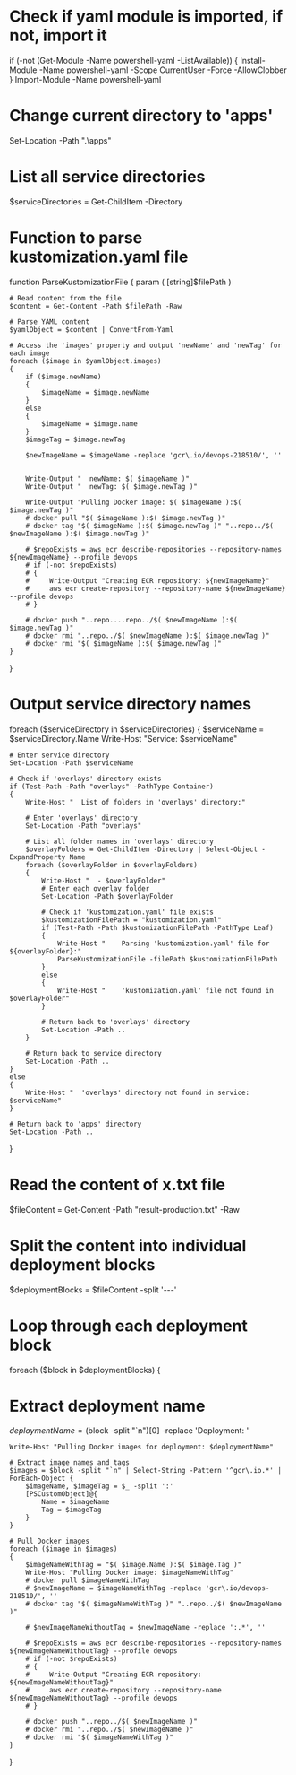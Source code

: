 # Check if yaml module is imported, if not, import it
if (-not (Get-Module -Name powershell-yaml -ListAvailable))
{
Install-Module -Name powershell-yaml -Scope CurrentUser -Force -AllowClobber
}
Import-Module -Name powershell-yaml

# Change current directory to 'apps'
Set-Location -Path ".\apps"

# List all service directories
$serviceDirectories = Get-ChildItem -Directory

# Function to parse kustomization.yaml file
function ParseKustomizationFile
{
param (
[string]$filePath
)

    # Read content from the file
    $content = Get-Content -Path $filePath -Raw

    # Parse YAML content
    $yamlObject = $content | ConvertFrom-Yaml

    # Access the 'images' property and output 'newName' and 'newTag' for each image
    foreach ($image in $yamlObject.images)
    {
        if ($image.newName)
        {
            $imageName = $image.newName
        }
        else
        {
            $imageName = $image.name
        }
        $imageTag = $image.newTag

        $newImageName = $imageName -replace 'gcr\.io/devops-218510/', ''


        Write-Output "  newName: $( $imageName )"
        Write-Output "  newTag: $( $image.newTag )"

        Write-Output "Pulling Docker image: $( $imageName ):$( $image.newTag )"
        # docker pull "$( $imageName ):$( $image.newTag )"
        # docker tag "$( $imageName ):$( $image.newTag )" "..repo../$( $newImageName ):$( $image.newTag )"

        # $repoExists = aws ecr describe-repositories --repository-names ${newImageName} --profile devops
        # if (-not $repoExists)
        # {
        #     Write-Output "Creating ECR repository: ${newImageName}"
        #     aws ecr create-repository --repository-name ${newImageName} --profile devops
        # }

        # docker push "..repo....repo../$( $newImageName ):$( $image.newTag )"
        # docker rmi "..repo../$( $newImageName ):$( $image.newTag )"
        # docker rmi "$( $imageName ):$( $image.newTag )"
    }
}

# Output service directory names
foreach ($serviceDirectory in $serviceDirectories)
{
$serviceName = $serviceDirectory.Name
Write-Host "Service: $serviceName"

    # Enter service directory
    Set-Location -Path $serviceName

    # Check if 'overlays' directory exists
    if (Test-Path -Path "overlays" -PathType Container)
    {
        Write-Host "  List of folders in 'overlays' directory:"

        # Enter 'overlays' directory
        Set-Location -Path "overlays"

        # List all folder names in 'overlays' directory
        $overlayFolders = Get-ChildItem -Directory | Select-Object -ExpandProperty Name
        foreach ($overlayFolder in $overlayFolders)
        {
            Write-Host "  - $overlayFolder"
            # Enter each overlay folder
            Set-Location -Path $overlayFolder

            # Check if 'kustomization.yaml' file exists
            $kustomizationFilePath = "kustomization.yaml"
            if (Test-Path -Path $kustomizationFilePath -PathType Leaf)
            {
                Write-Host "    Parsing 'kustomization.yaml' file for ${overlayFolder}:"
                ParseKustomizationFile -filePath $kustomizationFilePath
            }
            else
            {
                Write-Host "    'kustomization.yaml' file not found in $overlayFolder"
            }

            # Return back to 'overlays' directory
            Set-Location -Path ..
        }

        # Return back to service directory
        Set-Location -Path ..
    }
    else
    {
        Write-Host "  'overlays' directory not found in service: $serviceName"
    }

    # Return back to 'apps' directory
    Set-Location -Path ..
}


# Read the content of x.txt file
$fileContent = Get-Content -Path "result-production.txt" -Raw

# Split the content into individual deployment blocks
$deploymentBlocks = $fileContent -split '---'

# Loop through each deployment block
foreach ($block in $deploymentBlocks)
{
# Extract deployment name
$deploymentName = ($block -split "`n")[0] -replace 'Deployment: '

    Write-Host "Pulling Docker images for deployment: $deploymentName"

    # Extract image names and tags
    $images = $block -split "`n" | Select-String -Pattern '^gcr\.io.*' | ForEach-Object {
        $imageName, $imageTag = $_ -split ':'
        [PSCustomObject]@{
            Name = $imageName
            Tag = $imageTag
        }
    }

    # Pull Docker images
    foreach ($image in $images)
    {
        $imageNameWithTag = "$( $image.Name ):$( $image.Tag )"
        Write-Host "Pulling Docker image: $imageNameWithTag"
        # docker pull $imageNameWithTag
        # $newImageName = $imageNameWithTag -replace 'gcr\.io/devops-218510/', ''
        # docker tag "$( $imageNameWithTag )" "..repo../$( $newImageName )"

        # $newImageNameWithoutTag = $newImageName -replace ':.*', ''

        # $repoExists = aws ecr describe-repositories --repository-names ${newImageNameWithoutTag} --profile devops
        # if (-not $repoExists)
        # {
        #     Write-Output "Creating ECR repository: ${newImageNameWithoutTag}"
        #     aws ecr create-repository --repository-name ${newImageNameWithoutTag} --profile devops
        # }

        # docker push "..repo../$( $newImageName )"
        # docker rmi "..repo../$( $newImageName )"
        # docker rmi "$( $imageNameWithTag )"
    }
}
